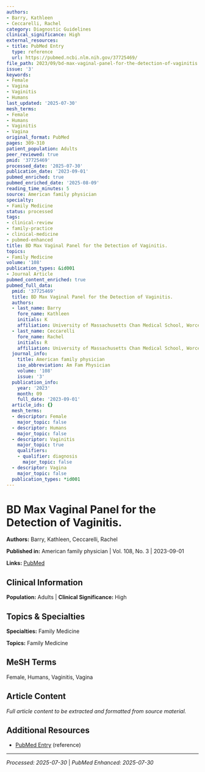 ```yaml
---
authors:
- Barry, Kathleen
- Ceccarelli, Rachel
category: Diagnostic Guidelines
clinical_significance: High
external_resources:
- title: PubMed Entry
  type: reference
  url: https://pubmed.ncbi.nlm.nih.gov/37725469/
file_path: 2023/09/bd-max-vaginal-panel-for-the-detection-of-vaginitis.md
issue: '3'
keywords:
- Female
- Vagina
- Vaginitis
- Humans
last_updated: '2025-07-30'
mesh_terms:
- Female
- Humans
- Vaginitis
- Vagina
original_format: PubMed
pages: 309-310
patient_population: Adults
peer_reviewed: true
pmid: '37725469'
processed_date: '2025-07-30'
publication_date: '2023-09-01'
pubmed_enriched: true
pubmed_enriched_date: '2025-08-09'
reading_time_minutes: 5
source: American family physician
specialty:
- Family Medicine
status: processed
tags:
- clinical-review
- family-practice
- clinical-medicine
- pubmed-enhanced
title: BD Max Vaginal Panel for the Detection of Vaginitis.
topics:
- Family Medicine
volume: '108'
publication_types: &id001
- Journal Article
pubmed_content_enriched: true
pubmed_full_data:
  pmid: '37725469'
  title: BD Max Vaginal Panel for the Detection of Vaginitis.
  authors:
  - last_name: Barry
    fore_name: Kathleen
    initials: K
    affiliation: University of Massachusetts Chan Medical School, Worcester, Massachusetts.
  - last_name: Ceccarelli
    fore_name: Rachel
    initials: R
    affiliation: University of Massachusetts Chan Medical School, Worcester, Massachusetts.
  journal_info:
    title: American family physician
    iso_abbreviation: Am Fam Physician
    volume: '108'
    issue: '3'
  publication_info:
    year: '2023'
    month: 09
    full_date: '2023-09-01'
  article_ids: {}
  mesh_terms:
  - descriptor: Female
    major_topic: false
  - descriptor: Humans
    major_topic: false
  - descriptor: Vaginitis
    major_topic: true
    qualifiers:
    - qualifier: diagnosis
      major_topic: false
  - descriptor: Vagina
    major_topic: false
  publication_types: *id001
---
```


# BD Max Vaginal Panel for the Detection of Vaginitis.

**Authors:** Barry, Kathleen, Ceccarelli, Rachel

**Published in:** American family physician | Vol. 108, No. 3 | 2023-09-01

**Links:** [PubMed](https://pubmed.ncbi.nlm.nih.gov/37725469/)

## Clinical Information

**Population:** Adults | **Clinical Significance:** High

## Topics & Specialties

**Specialties:** Family Medicine

**Topics:** Family Medicine

## MeSH Terms

Female, Humans, Vaginitis, Vagina

## Article Content

*Full article content to be extracted and formatted from source material.*

## Additional Resources

- [PubMed Entry](https://pubmed.ncbi.nlm.nih.gov/37725469/) (reference)

---

*Processed: 2025-07-30* | *PubMed Enhanced: 2025-07-30*
